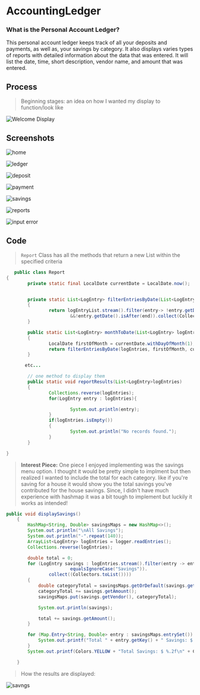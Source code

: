 # AccountingLedger

### What is the Personal Account Ledger?
This personal account ledger keeps track of all your deposits and payments, as well as, your savings by category. 
It also displays varies types of reports with detailed information about the data that was entered. It will list the date, time, short description, vendor name, and amount that was entered. 


## Process
> Beginning stages: an idea on how I wanted my display to function/look like

![Welcome Display ](images/welcomemenu.jpg)





## Screenshots
![home](images/homescreen.jpg)

![ledger](images/Ledger.jpg)

![deposit](images/deposit.jpg)

![payment](images/payment.jpg)

![savings](images/savings.jpg)

![reports](images/searchByVendor.jpg)

![input error](images/invalid.jpg)


## Code 
> `Report` Class has all the methods that return a new List within the specified criteria 
```java
   public class Report
{
        private static final LocalDate currentDate = LocalDate.now();


        private static List<LogEntry> filterEntriesByDate(List<LogEntry> logEntryList, LocalDate start, LocalDate end)
        {
                return logEntryList.stream().filter(entry-> !entry.getDate().isBefore(start)
                        &&!entry.getDate().isAfter(end)).collect(Collectors.toList());
        }

        public static List<LogEntry> monthToDate(List<LogEntry> logEntries)
        {
                LocalDate firstOfMonth = currentDate.withDayOfMonth(1);
                return filterEntriesByDate(logEntries, firstOfMonth, currentDate);
        }

       etc...

        // one method to display them
        public static void reportResults(List<LogEntry>logEntries)
        {
                Collections.reverse(logEntries);
                for(LogEntry entry : logEntries){

                        System.out.println(entry);
                }
                if(logEntries.isEmpty())
                {
                        System.out.println("No records found.");
                }
        }

}
```


>**Interest Piece:** One piece I enjoyed implementing was the savings menu option. I thought it would be pretty simple to implment but then realized I wanted to include the total for each category. like if you're saving for a house it would show you the total savings you've contributed for the house savings. Since, I didn't have much experience with hashmap it was a bit tough to implement but luckily it works as intended!

```java
public void displaySavings()
    {
        HashMap<String, Double> savingsMaps = new HashMap<>();
        System.out.println("\nAll Savings");
        System.out.println("-".repeat(140));
        ArrayList<LogEntry> logEntries = logger.readEntries();
        Collections.reverse(logEntries);

        double total = 0;
        for (LogEntry savings : logEntries.stream().filter(entry -> entry.getDescription().
                        equalsIgnoreCase("Savings")).
                collect((Collectors.toList())))
        {
            double categoryTotal = savingsMaps.getOrDefault(savings.getVendor(), 0.0);
            categoryTotal += savings.getAmount();
            savingsMaps.put(savings.getVendor(), categoryTotal);

            System.out.println(savings);

            total += savings.getAmount();
        }

        for (Map.Entry<String, Double> entry : savingsMaps.entrySet()) {
            System.out.printf("Total " + entry.getKey() + " Savings: $ %.2f\n", entry.getValue());
        }
        System.out.printf(Colors.YELLOW + "Total Savings: $ %.2f\n" + Colors.RESET, total);

    }
```

> How the results are displayed:

![savngs](images/savingsTotal.jpg)
